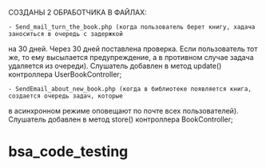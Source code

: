 СОЗДАНЫ 2 ОБРАБОТЧИКА В ФАЙЛАХ:

    - Send_mail_turn_the_book.php (когда пользователь берет книгу, хадача заноситься в очередь с задержкой
на 30 дней.  Через 30 дней поставлена проверка. Если пользователь тот же, то ему высылается предупреждение, а
в противном случае задача удаляется из очереди). Слушатель добавлен в метод update() контроллера
UserBookController;

    - SendEmail_about_new_book.php (когда в библиотеке появляется книга, создается очередь задач, которые
в асинхронном режиме оповещают по почте всех пользователей). Слушатель добавлен в метод store() контроллера
BookController;
# bsa_code_testing
